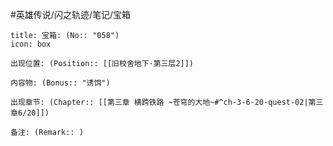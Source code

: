 #英雄传说/闪之轨迹/笔记/宝箱
```ad-quote
title: 宝箱: (No:: "058")
icon: box

出现位置: (Position:: [[旧校舍地下·第三层2]])

内容物: (Bonus:: "诱饵")

出现章节: (Chapter:: [[第三章 横跨铁路 ~苍穹的大地~#^ch-3-6-20-quest-02|第三章6/20]])

备注: (Remark:: )

```
